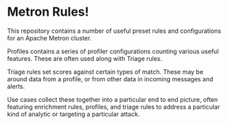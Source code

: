 Metron Rules!
=============

This repository contains a number of useful preset rules and configurations for an
Apache Metron cluster.

Profiles contains a series of profiler configurations counting various useful features. These are often used along with Triage rules.

Triage rules set scores against certain types of match. These may be around data from a profile, or from other data in incoming messages and alerts.

Use cases collect these together into a particular end to end picture, often featuring enrichment rules, profiles, and triage rules to address a particular kind of analytic or targeting a particular attack.
